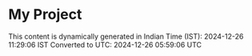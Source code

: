 # My Project

This content is dynamically generated in Indian Time (IST): 2024-12-26 11:29:06 IST
Converted to UTC: 2024-12-26 05:59:06 UTC
